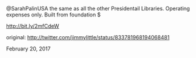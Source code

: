 @SarahPalinUSA the same as all the other Presidentail Libraries. Operating expenses only. Built from foundation $

http://bit.ly/2mfCdeW 

original: http://twitter.com/jimmylittle/status/833781968194068481 

February 20, 2017